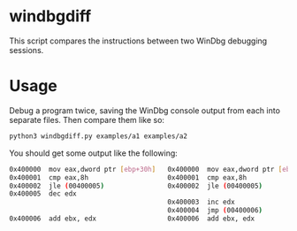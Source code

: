windbgdiff
==========

This script compares the instructions between two WinDbg debugging sessions.

# Usage

Debug a program twice, saving the WinDbg console output from each into separate
files. Then compare them like so:

```bash
python3 windbgdiff.py examples/a1 examples/a2
```

You should get some output like the following:

```bash
0x400000  mov eax,dword ptr [ebp+30h]   0x400000  mov eax,dword ptr [ebp+30h]
0x400001  cmp eax,8h                    0x400001  cmp eax,8h
0x400002  jle (00400005)                0x400002  jle (00400005)
0x400005  dec edx
                                        0x400003  inc edx
                                        0x400004  jmp (00400006)
0x400006  add ebx, edx                  0x400006  add ebx, edx
```
